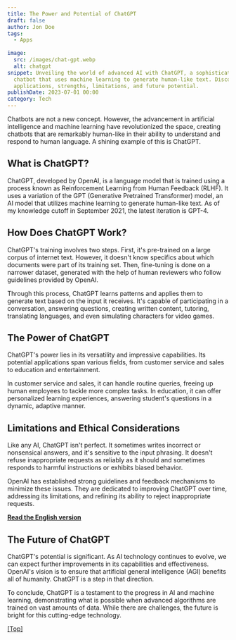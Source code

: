 ```yaml
---
title: The Power and Potential of ChatGPT
draft: false
author: Jon Doe
tags:
  - Apps
  
image:
  src: /images/chat-gpt.webp
  alt: chatgpt
snippet: Unveiling the world of advanced AI with ChatGPT, a sophisticated
  chatbot that uses machine learning to generate human-like text. Discover its
  applications, strengths, limitations, and future potential.
publishDate: 2023-07-01 00:00
category: Tech
---
```

Chatbots are not a new concept. However, the advancement in artificial intelligence and machine learning have revolutionized the space, creating chatbots that are remarkably human-like in their ability to understand and respond to human language. A shining example of this is ChatGPT.

## What is ChatGPT?

ChatGPT, developed by OpenAI, is a language model that is trained using a process known as Reinforcement Learning from Human Feedback (RLHF). It uses a variation of the GPT (Generative Pretrained Transformer) model, an AI model that utilizes machine learning to generate human-like text. As of my knowledge cutoff in September 2021, the latest iteration is GPT-4.

## How Does ChatGPT Work?

ChatGPT's training involves two steps. First, it's pre-trained on a large corpus of internet text. However, it doesn't know specifics about which documents were part of its training set. Then, fine-tuning is done on a narrower dataset, generated with the help of human reviewers who follow guidelines provided by OpenAI.

Through this process, ChatGPT learns patterns and applies them to generate text based on the input it receives. It's capable of participating in a conversation, answering questions, creating written content, tutoring, translating languages, and even simulating characters for video games.

## The Power of ChatGPT

ChatGPT's power lies in its versatility and impressive capabilities. Its potential applications span various fields, from customer service and sales to education and entertainment. 

In customer service and sales, it can handle routine queries, freeing up human employees to tackle more complex tasks. In education, it can offer personalized learning experiences, answering student's questions in a dynamic, adaptive manner.

## Limitations and Ethical Considerations

Like any AI, ChatGPT isn't perfect. It sometimes writes incorrect or nonsensical answers, and it's sensitive to the input phrasing. It doesn't refuse inappropriate requests as reliably as it should and sometimes responds to harmful instructions or exhibits biased behavior.

OpenAI has established strong guidelines and feedback mechanisms to minimize these issues. They are dedicated to improving ChatGPT over time, addressing its limitations, and refining its ability to reject inappropriate requests.

**[Read the English version](/blog/the-power-and-potential-of-chatgpt "The Power and Potential of ChatGPT")**


## The Future of ChatGPT

ChatGPT's potential is significant. As AI technology continues to evolve, we can expect further improvements in its capabilities and effectiveness. OpenAI's vision is to ensure that artificial general intelligence (AGI) benefits all of humanity. ChatGPT is a step in that direction.

To conclude, ChatGPT is a testament to the progress in AI and machine learning, demonstrating what is possible when advanced algorithms are trained on vast amounts of data. While there are challenges, the future is bright for this cutting-edge technology.

<a href="#top">\[Top]</a>
